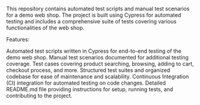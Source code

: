 This repository contains automated test scripts and manual test scenarios for a demo web shop. The project is built using Cypress for automated testing and includes a comprehensive suite of tests covering various functionalities of the web shop.

Features:

Automated test scripts written in Cypress for end-to-end testing of the demo web shop.
Manual test scenarios documented for additional testing coverage.
Test cases covering product searching, browsing, adding to cart, checkout process, and more.
Structured test suites and organized codebase for ease of maintenance and scalability.
Continuous Integration (CI) integration for automated testing on code changes.
Detailed README.md file providing instructions for setup, running tests, and contributing to the project.
